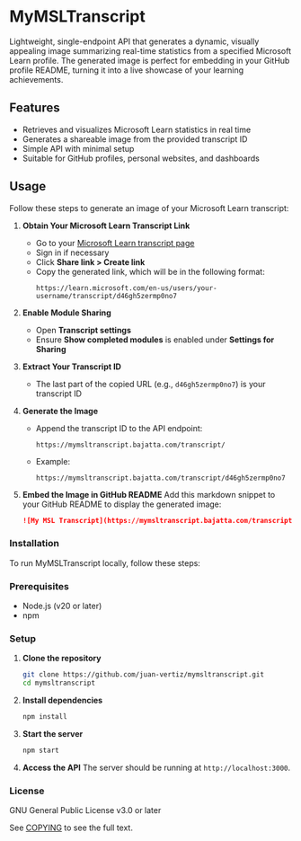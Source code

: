 # MyMSLTranscript

Lightweight, single-endpoint API that generates a dynamic, visually appealing image summarizing real-time statistics from a specified Microsoft Learn profile. The generated image is perfect for embedding in your GitHub profile README, turning it into a live showcase of your learning achievements.

## Features

- Retrieves and visualizes Microsoft Learn statistics in real time
- Generates a shareable image from the provided transcript ID
- Simple API with minimal setup
- Suitable for GitHub profiles, personal websites, and dashboards

## Usage

Follow these steps to generate an image of your Microsoft Learn transcript:

1. **Obtain Your Microsoft Learn Transcript Link**
   - Go to your [Microsoft Learn transcript page](https://learn.microsoft.com/en-us/users/)
   - Sign in if necessary
   - Click **Share link > Create link**
   - Copy the generated link, which will be in the following format:
     ```
     https://learn.microsoft.com/en-us/users/your-username/transcript/d46gh5zermp0no7
     ```

2. **Enable Module Sharing**
   - Open **Transcript settings**
   - Ensure **Show completed modules** is enabled under **Settings for Sharing**

3. **Extract Your Transcript ID**
   - The last part of the copied URL (e.g., `d46gh5zermp0no7`) is your transcript ID

4. **Generate the Image**
   - Append the transcript ID to the API endpoint:
     ```
     https://mymsltranscript.bajatta.com/transcript/
     ```
   - Example:
     ```
     https://mymsltranscript.bajatta.com/transcript/d46gh5zermp0no7
     ```

5. **Embed the Image in GitHub README**
   Add this markdown snippet to your GitHub README to display the generated image:
   ```md
   ![My MSL Transcript](https://mymsltranscript.bajatta.com/transcript/d46gh5zermp0no7)
   ```

### Installation

To run MyMSLTranscript locally, follow these steps:

### Prerequisites

- Node.js (v20 or later)
- npm

### Setup

1. **Clone the repository**
   ```sh
   git clone https://github.com/juan-vertiz/mymsltranscript.git
   cd mymsltranscript
   ```

2. **Install dependencies**
   ```sh
   npm install
   ```

4. **Start the server**
   ```sh
   npm start
   ```

5. **Access the API**
   The server should be running at `http://localhost:3000`.

### License

GNU General Public License v3.0 or later

See [COPYING](./COPYING) to see the full text.
